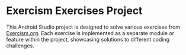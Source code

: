 # Exercism Exercises Project

This Android Studio project is designed to solve various exercises from [Exercism.org](https://exercism.org). Each exercise is implemented as a separate module or feature within the project, showcasing solutions to different coding challenges.